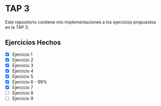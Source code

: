 # TAP 3
Este repositorio contiene mis implementaciones a los ejercicios propuestos en la TAP 3.

## Ejercicios Hechos
- [x] Ejercicio 1
- [x] Ejercicio 2
- [x] Ejercicio 3
- [x] Ejercicio 4
- [x] Ejercicio 5
- [x] Ejercicio 6 - 99%
- [x] Ejercicio 7
- [ ] Ejercicio 8
- [ ] Ejercicio 9